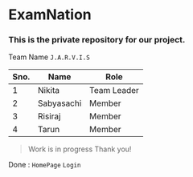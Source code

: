 # ExamNation

### This is the private repository for our project.


Team Name `J.A.R.V.I.S`


|Sno.|Name|Role|
|---|---|---|
|1|Nikita|Team Leader|
|2|Sabyasachi|Member|
|3|Risiraj|Member|
|4|Tarun|Member|

>Work is in progress Thank you!

Done :
`HomePage`
`Login`
